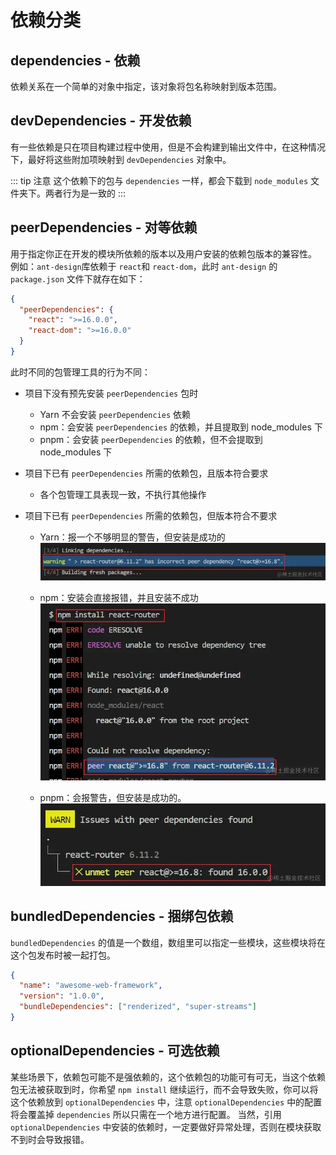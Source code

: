# 依赖分类

## dependencies - 依赖

依赖关系在一个简单的对象中指定，该对象将包名称映射到版本范围。

## devDependencies - 开发依赖

有一些依赖是只在项目构建过程中使用，但是不会构建到输出文件中，在这种情况下，最好将这些附加项映射到 `devDependencies` 对象中。

::: tip 注意
这个依赖下的包与 `dependencies` 一样，都会下载到 `node_modules` 文件夹下。两者行为是一致的
:::

## peerDependencies - 对等依赖

用于指定你正在开发的模块所依赖的版本以及用户安装的依赖包版本的兼容性。
例如：`ant-design`库依赖于 `react`和 `react-dom`，此时 `ant-design` 的 `package.json` 文件下就存在如下：

```json
{
  "peerDependencies": {
    "react": ">=16.0.0",
    "react-dom": ">=16.0.0"
  }
}
```

此时不同的包管理工具的行为不同：

- 项目下没有预先安装 `peerDependencies` 包时
  - Yarn 不会安装 `peerDependencies` 依赖
  - npm：会安装 `peerDependencies` 的依赖，并且提取到 node_modules 下
  - pnpm：会安装 `peerDependencies` 的依赖，但不会提取到 node_modules 下
- 项目下已有 `peerDependencies` 所需的依赖包，且版本符合要求
  - 各个包管理工具表现一致，不执行其他操作
- 项目下已有 `peerDependencies` 所需的依赖包，但版本符合不要求

  - Yarn：报一个不够明显的警告，但安装是成功的
    ![img](/img/271.jpg)

  - npm：安装会直接报错，并且安装不成功
    ![img](/img/272.jpg)

  - pnpm：会报警告，但安装是成功的。
    ![img](/img/273.jpg)

## bundledDependencies - **捆绑包依赖**

`bundledDependencies` 的值是一个数组，数组里可以指定一些模块，这些模块将在这个包发布时被一起打包。

```json
{
  "name": "awesome-web-framework",
  "version": "1.0.0",
  "bundleDependencies": ["renderized", "super-streams"]
}
```

## optionalDependencies - 可选依赖

某些场景下，依赖包可能不是强依赖的，这个依赖包的功能可有可无，当这个依赖包无法被获取到时，你希望 `npm install` 继续运行，而不会导致失败，你可以将这个依赖放到 `optionalDependencies` 中，注意 `optionalDependencies` 中的配置将会覆盖掉 `dependencies` 所以只需在一个地方进行配置。
当然，引用 `optionalDependencies` 中安装的依赖时，一定要做好异常处理，否则在模块获取不到时会导致报错。
